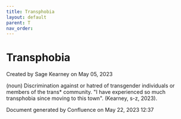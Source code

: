 ```yaml
---
title: Transphobia
layout: default
parent: T
nav_order:
---
```


# Transphobia

Created by  Sage Kearney on May 05, 2023

(noun) Discrimination against or hatred of transgender individuals or members of the trans* community. &quot;I have experienced so much transphobia since moving to this town&quot;. (Kearney, s-z, 2023).

Document generated by Confluence on May 22, 2023 12:37


